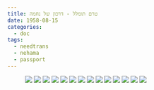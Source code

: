 ```yaml
---
title: טרם תומלל - דרכון של נחמה
date: 1958-08-15
categories:
  - doc
tags:
  - needtrans
  - nehama
  - passport
---
```


<figure class="half">
    <a  href="/haskindocs/assets/images/1958-08-15-nehama-passport-01.jpg">
    <img src="/haskindocs/assets/images/1958-08-15-nehama-passport-01.jpg"></a>
    <a  href="/haskindocs/assets/images/1958-08-15-nehama-passport-02.jpg">
    <img src="/haskindocs/assets/images/1958-08-15-nehama-passport-02.jpg"></a>
    <a  href="/haskindocs/assets/images/1958-08-15-nehama-passport-03.jpg">
    <img src="/haskindocs/assets/images/1958-08-15-nehama-passport-03.jpg"></a>
    <a  href="/haskindocs/assets/images/1958-08-15-nehama-passport-04.jpg">
    <img src="/haskindocs/assets/images/1958-08-15-nehama-passport-04.jpg"></a>
    <a  href="/haskindocs/assets/images/1958-08-15-nehama-passport-05.jpg">
    <img src="/haskindocs/assets/images/1958-08-15-nehama-passport-05.jpg"></a>
    <a  href="/haskindocs/assets/images/1958-08-15-nehama-passport-06.jpg">
    <img src="/haskindocs/assets/images/1958-08-15-nehama-passport-06.jpg"></a>
    <a  href="/haskindocs/assets/images/1958-08-15-nehama-passport-07.jpg">
    <img src="/haskindocs/assets/images/1958-08-15-nehama-passport-07.jpg"></a>
    <a  href="/haskindocs/assets/images/1958-08-15-nehama-passport-08.jpg">
    <img src="/haskindocs/assets/images/1958-08-15-nehama-passport-08.jpg"></a>
    <a  href="/haskindocs/assets/images/1958-08-15-nehama-passport-09.jpg">
    <img src="/haskindocs/assets/images/1958-08-15-nehama-passport-09.jpg"></a>
    <a  href="/haskindocs/assets/images/1958-08-15-nehama-passport-10.jpg">
    <img src="/haskindocs/assets/images/1958-08-15-nehama-passport-10.jpg"></a>
    <a  href="/haskindocs/assets/images/1958-08-15-nehama-passport-11.jpg">
    <img src="/haskindocs/assets/images/1958-08-15-nehama-passport-11.jpg"></a>
    <a  href="/haskindocs/assets/images/1958-08-15-nehama-passport-12.jpg">
    <img src="/haskindocs/assets/images/1958-08-15-nehama-passport-12.jpg"></a>
    <a  href="/haskindocs/assets/images/1958-08-15-nehama-passport-13.jpg">
    <img src="/haskindocs/assets/images/1958-08-15-nehama-passport-13.jpg"></a>
    <a  href="/haskindocs/assets/images/1958-08-15-nehama-passport-14.jpg">
    <img src="/haskindocs/assets/images/1958-08-15-nehama-passport-14.jpg"></a>
</figure>

